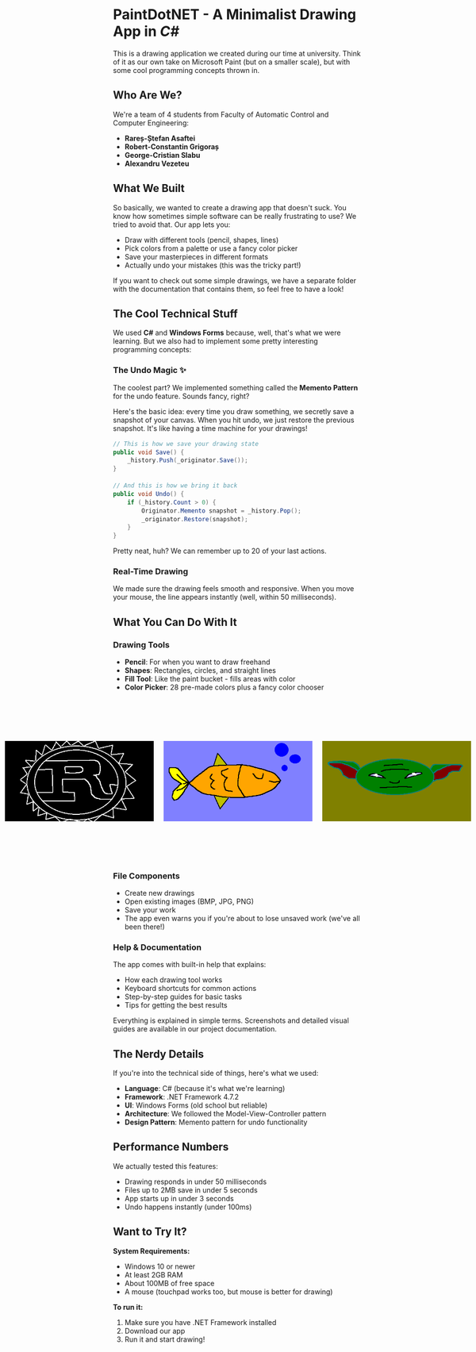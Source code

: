 

# PaintDotNET - A Minimalist Drawing App in *C#*

This is a drawing application we created during our time at university. Think of it as our own take on Microsoft Paint (but on a smaller scale), but with some cool programming concepts thrown in.

## Who Are We?

We're a team of 4 students from Faculty of Automatic Control and Computer Engineering:

- **Rareș-Ștefan Asaftei**
- **Robert-Constantin Grigoraș** 
- **George-Cristian Slabu**
- **Alexandru Vezeteu**


## What We Built

So basically, we wanted to create a drawing app that doesn't suck. You know how sometimes simple software can be really frustrating to use? We tried to avoid that. Our app lets you:

- Draw with different tools (pencil, shapes, lines)
- Pick colors from a palette or use a fancy color picker
- Save your masterpieces in different formats
- Actually undo your mistakes (this was the tricky part!)

If you want to check out some simple drawings, we have a separate folder with the documentation that contains them, so feel free to have a look!

## The Cool Technical Stuff

We used **C#** and **Windows Forms** because, well, that's what we were learning. But we also had to implement some pretty interesting programming concepts:

### The Undo Magic ✨

The coolest part? We implemented something called the **Memento Pattern** for the undo feature. Sounds fancy, right? 

Here's the basic idea: every time you draw something, we secretly save a snapshot of your canvas. When you hit undo, we just restore the previous snapshot. It's like having a time machine for your drawings!

```csharp
// This is how we save your drawing state
public void Save() {
    _history.Push(_originator.Save());
}

// And this is how we bring it back
public void Undo() {
    if (_history.Count > 0) {
        Originator.Memento snapshot = _history.Pop();
        _originator.Restore(snapshot);
    }
}
```

Pretty neat, huh? We can remember up to 20 of your last actions.

### Real-Time Drawing

We made sure the drawing feels smooth and responsive. When you move your mouse, the line appears instantly (well, within 50 milliseconds).

## What You Can Do With It

### Drawing Tools
- **Pencil**: For when you want to draw freehand
- **Shapes**: Rectangles, circles, and straight lines
- **Fill Tool**: Like the paint bucket - fills areas with color
- **Color Picker**: 28 pre-made colors plus a fancy color chooser

<div style="display: flex; justify-content: center; gap: 20px; margin: 100px 0;">
  <img src="img/rust_logo.png" alt="Rust Logo" width="300">
  <img src="img/fish.png" alt="Fish" width="300">
  <img src="img/yoda.png" alt="Yoda" width="300">
</div>

### File Components
- Create new drawings
- Open existing images (BMP, JPG, PNG)
- Save your work
- The app even warns you if you're about to lose unsaved work (we've all been there!)

### Help & Documentation
The app comes with built-in help that explains:
- How each drawing tool works
- Keyboard shortcuts for common actions
- Step-by-step guides for basic tasks
- Tips for getting the best results

Everything is explained in simple terms. Screenshots and detailed visual guides are available in our project documentation.

## The Nerdy Details

If you're into the technical side of things, here's what we used:

- **Language**: C# (because it's what we're learning)
- **Framework**: .NET Framework 4.7.2
- **UI**: Windows Forms (old school but reliable)
- **Architecture**: We followed the Model-View-Controller pattern
- **Design Pattern**: Memento pattern for undo functionality

## Performance Numbers

We actually tested this features:
- Drawing responds in under 50 milliseconds
- Files up to 2MB save in under 5 seconds
- App starts up in under 3 seconds
- Undo happens instantly (under 100ms)

## Want to Try It?

**System Requirements:**
- Windows 10 or newer
- At least 2GB RAM
- About 100MB of free space
- A mouse (touchpad works too, but mouse is better for drawing)

**To run it:**
1. Make sure you have .NET Framework installed
2. Download our app
3. Run it and start drawing!

